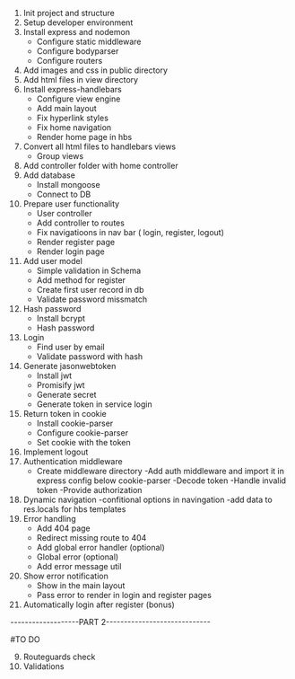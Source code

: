 1. Init project and structure
2. Setup developer environment
3. Install express and nodemon
    - Configure static middleware
    - Configure bodyparser
    - Configure routers
4. Add images and css in public directory
5. Add html files in view directory
6. Install express-handlebars
    - Configure view engine
    - Add main layout
    - Fix hyperlink styles
    - Fix home navigation
    - Render home page in hbs
7. Convert all html files to handlebars views
    - Group views
8. Add controller folder with home controller
9. Add database
    - Install mongoose
    - Connect to DB
10. Prepare user functionality
    - User controller
    - Add controller to routes
    - Fix navigatioons in nav bar ( login, register, logout)
    - Render register page
    - Render login page
11. Add user model
    - Simple validation in Schema
    - Add method for register
    - Create first user record in db
    - Validate password missmatch
12. Hash password
    - Install bcrypt
    - Hash password
13. Login
    - Find user by email
    - Validate password with hash
14. Generate jasonwebtoken
    - Install jwt
    - Promisify jwt
    - Generate secret
    - Generate token in service login
15. Return token in cookie
    - Install cookie-parser
    - Configure cookie-parser
    - Set cookie with the token
16. Implement logout
17. Authentication middleware
    - Create middleware directory
    -Add auth middleware and import it in express config below cookie-parser
    -Decode token
    -Handle invalid token
    -Provide authorization
18. Dynamic navigation
    -confitional options in navingation
    -add data to res.locals for hbs templates
19. Error handling
    - Add 404 page
    - Redirect missing route to 404
    - Add global error handler (optional)
    - Global error (optional)
    - Add error message util
20. Show error notification
    - Show in the main layout
    - Pass error to render in login and register pages
21. Automatically login after register (bonus)

-------------------PART 2-----------------------------

#TO DO

<!-- 1. Map pafes to navigation to both loggedIn and loggedOut state -->
<!-- 2. Add creature model to mongoose -->
<!-- 3. Implement 'All posts' page
    - Show each creature with image, name, species, description
    - Add details button to every creature -->
<!-- 4. Add details page (for Creatures)
    - If no creatures "There are no posts yet..."
    - If the user is the owner of the post, they should have "Edit" and "Delete" button
    - If the user hasn't logged in -> no buttons
    - If the user is not the owner -> vote button -->
<!-- 5. Vote button
  When clicked -> "Voted"
  Redirect to the details page for the current creature 
    - Show the email of the people voted
    - If the user has voted -> "Thanks for voting" and add the email to the voted list -->
<!-- 6. Add creature 
    - Upon success redirect to all posts page -->
<!-- 7. Delete creature
    - Upon success redirect to alll opsts page
8. Edit creature
    - Upon success redirect to current creature page -->
9. Routeguards check
10. Validations
    <!-- - Login
    -Register
    -Creatures -->
<!-- 11. Bonus - Profile 
    -> show my posts
    -> if there are no posts - msg -->